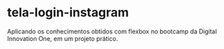 # tela-login-instagram
Aplicando os conhecimentos obtidos com flexbox no bootcamp da Digital Innovation One, em um projeto prático.
